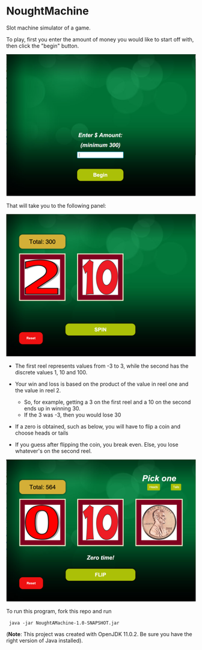 # NoughtMachine
Slot machine simulator of a game. 

To play, first you enter the amount of money you would like to start off with, then click the "begin" button. 

<p float="center">
  <img src="screenshots/noughtMachineBegin.png"/>
</p>                                                 

That will take you to the following panel:

<p float="center">
  <img src="screenshots/noughtMachinePlay.png"/>
</p>


* The first reel represents values from -3 to 3, while the second has the discrete values 1, 10 and 100. 
* Your win and loss is based on the product of the value in reel one and the value in reel 2. 
  - So, for example, getting a 3 on the first reel and a 10 on the second ends up in winning 30. 
  - If the 3 was -3, then you would lose 30
  

  
* If a zero is obtained, such as below, you will have to flip a coin and choose heads or tails
* If you guess after flipping the coin, you break even. Else, you lose whatever's on the second reel. 

<p float="center">
  <img src="screenshots/noughtMachineZeroCase.png"/ >
</p


To run this program, fork this repo and run
```
 java -jar NoughtAMachine-1.0-SNAPSHOT.jar
``` 
(**Note**: This project was created with OpenJDK 11.0.2. Be sure you have the right version of Java installed).
